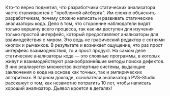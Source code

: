 Кто-то верно подметил, что разработчики статических анализатора часто сталкиваются с "проблемой айсберга". Им сложно объяснить разработчикам, почему сложно написать и развивать статические анализаторы кода. Дело в том, что сторонние наблюдатели видят только вершину всего процесса, так как им доступен для изучения только простой интерфейс, который предоставляют анализаторы для взаимодействия с миром. Это ведь не графический редактор с сотнями кнопок и рычажков. В результате и возникает ощущение, что раз прост интерфейс взаимодействия, то и прост продукт. На самом деле статические анализаторы кода — это сложные программы, в которых живут и взаимодействуют разнообразнейшие методы поиска дефектов. В них реализуется множество экспертные системы, выдающие заключения о коде на основе как точных, так и эмпирических алгоритмах. В парном докладе, основатели анализатора PVS-Studio расскажут о том, как незаметно потратить 10 лет, чтобы написать хороший анализатор. Дьявол кроется в деталях!
